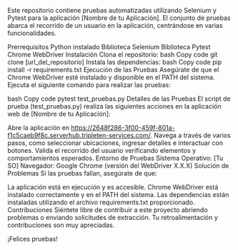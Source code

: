 Este repositorio contiene pruebas automatizadas utilizando Selenium y Pytest para la aplicación [Nombre de tu Aplicación]. El conjunto de pruebas abarca el recorrido de un usuario en la aplicación, centrándose en varias funcionalidades.

Prerrequisitos
Python instalado
Biblioteca Selenium
Biblioteca Pytest
Chrome WebDriver
Instalación
Clona el repositorio:
bash
Copy code
git clone [url_del_repositorio]
Instala las dependencias:
bash
Copy code
pip install -r requirements.txt
Ejecución de las Pruebas
Asegúrate de que el Chrome WebDriver esté instalado y disponible en el PATH del sistema. Ejecuta el siguiente comando para realizar las pruebas:

bash
Copy code
pytest test_pruebas.py
Detalles de las Pruebas
El script de prueba (test_pruebas.py) realiza las siguientes acciones en la aplicación web de [Nombre de tu Aplicación]:

Abre la aplicación en https://2648f286-3f00-459f-801a-f1c5caeb9f8c.serverhub.tripleten-services.com/.
Navega a través de varios pasos, como seleccionar ubicaciones, ingresar detalles e interactuar con botones.
Valida el recorrido del usuario verificando elementos y comportamientos esperados.
Entorno de Pruebas
Sistema Operativo: [Tu SO]
Navegador: Google Chrome (versión del WebDriver X.X.X)
Solución de Problemas
Si las pruebas fallan, asegúrate de que:

La aplicación está en ejecución y es accesible.
Chrome WebDriver está instalado correctamente y en el PATH del sistema.
Las dependencias están instaladas utilizando el archivo requirements.txt proporcionado.
Contribuciones
Siéntete libre de contribuir a este proyecto abriendo problemas o enviando solicitudes de extracción. Tu retroalimentación y contribuciones son muy apreciadas.

¡Felices pruebas!







